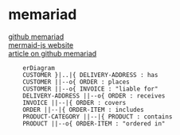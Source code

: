 # memariad
[github memariad](https://github.com/mermaid-js/mermaid)\
[mermaid-js website](http://mermaid-js.github.io/mermaid/#/)\
[article on github memariad](https://github.blog/2022-02-14-include-diagrams-markdown-files-mermaid/)

```mermaid
	erDiagram
    CUSTOMER }|..|{ DELIVERY-ADDRESS : has
    CUSTOMER ||--o{ ORDER : places
    CUSTOMER ||--o{ INVOICE : "liable for"
    DELIVERY-ADDRESS ||--o{ ORDER : receives
    INVOICE ||--|{ ORDER : covers
    ORDER ||--|{ ORDER-ITEM : includes
    PRODUCT-CATEGORY ||--|{ PRODUCT : contains
    PRODUCT ||--o{ ORDER-ITEM : "ordered in"

```
